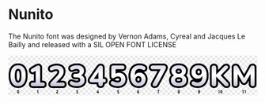 # Nunito
The Nunito font was designed by Vernon Adams, Cyreal and Jacques Le Bailly and released with a SIL OPEN FONT LICENSE

![nunito-overview](/nunito/nunito.png)